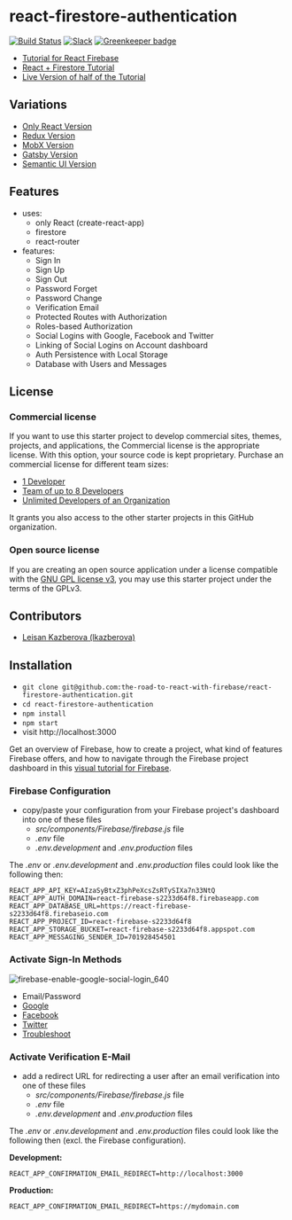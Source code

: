 # react-firestore-authentication

[![Build Status](https://travis-ci.org/the-road-to-react-with-firebase/react-firestore-authentication.svg?branch=master)](https://travis-ci.org/the-road-to-react-with-firebase/react-firestore-authentication) [![Slack](https://slack-the-road-to-learn-react.wieruch.com/badge.svg)](https://slack-the-road-to-learn-react.wieruch.com/) [![Greenkeeper badge](https://badges.greenkeeper.io/the-road-to-react-with-firebase/react-firestore-authentication.svg)](https://greenkeeper.io/)

* [Tutorial for React Firebase](https://www.robinwieruch.de/complete-firebase-authentication-react-tutorial/)
* [React + Firestore Tutorial](https://www.robinwieruch.de/react-firestore-tutorial)
* [Live Version of half of the Tutorial](https://react-firebase-authentication.wieruch.com/)

## Variations

* [Only React Version](https://github.com/the-road-to-react-with-firebase/react-firebase-authentication)
* [Redux Version](https://github.com/the-road-to-react-with-firebase/react-redux-firebase-authentication)
* [MobX Version](https://github.com/the-road-to-react-with-firebase/react-mobx-firebase-authentication)
* [Gatsby Version](https://github.com/the-road-to-react-with-firebase/react-gatsby-firebase-authentication)
* [Semantic UI Version](https://github.com/the-road-to-react-with-firebase/react-semantic-ui-firebase-authentication)

## Features

* uses:
  * only React (create-react-app)
  * firestore
  * react-router
* features:
  * Sign In
  * Sign Up
  * Sign Out
  * Password Forget
  * Password Change
  * Verification Email
  * Protected Routes with Authorization
  * Roles-based Authorization
  * Social Logins with Google, Facebook and Twitter
  * Linking of Social Logins on Account dashboard
  * Auth Persistence with Local Storage
  * Database with Users and Messages

## License

### Commercial license

If you want to use this starter project to develop commercial sites, themes, projects, and applications, the Commercial license is the appropriate license. With this option, your source code is kept proprietary. Purchase an commercial license for different team sizes:

* [1 Developer](https://gum.co/react-with-firebase-starter-pack-developer)
* [Team of up to 8 Developers](https://gum.co/react-with-firebase-starter-pack-team)
* [Unlimited Developers of an Organization](https://gum.co/react-with-firebase-starter-pack-organization)

It grants you also access to the other starter projects in this GitHub organization.

### Open source license

If you are creating an open source application under a license compatible with the [GNU GPL license v3](https://www.gnu.org/licenses/gpl-3.0.html), you may use this starter project under the terms of the GPLv3.

## Contributors

* [Leisan Kazberova (lkazberova)](https://github.com/lkazberova)

## Installation

* `git clone git@github.com:the-road-to-react-with-firebase/react-firestore-authentication.git`
* `cd react-firestore-authentication`
* `npm install`
* `npm start`
* visit http://localhost:3000

Get an overview of Firebase, how to create a project, what kind of features Firebase offers, and how to navigate through the Firebase project dashboard in this [visual tutorial for Firebase](https://www.robinwieruch.de/firebase-tutorial/).

### Firebase Configuration

* copy/paste your configuration from your Firebase project's dashboard into one of these files
  * *src/components/Firebase/firebase.js* file
  * *.env* file
  * *.env.development* and *.env.production* files

The *.env* or *.env.development* and *.env.production* files could look like the following then:

```
REACT_APP_API_KEY=AIzaSyBtxZ3phPeXcsZsRTySIXa7n33NtQ
REACT_APP_AUTH_DOMAIN=react-firebase-s2233d64f8.firebaseapp.com
REACT_APP_DATABASE_URL=https://react-firebase-s2233d64f8.firebaseio.com
REACT_APP_PROJECT_ID=react-firebase-s2233d64f8
REACT_APP_STORAGE_BUCKET=react-firebase-s2233d64f8.appspot.com
REACT_APP_MESSAGING_SENDER_ID=701928454501
```

### Activate Sign-In Methods

![firebase-enable-google-social-login_640](https://user-images.githubusercontent.com/2479967/49687774-e0a31e80-fb42-11e8-9d8a-4b4c794134e6.jpg)

* Email/Password
* [Google](https://www.robinwieruch.de/react-firebase-social-login/)
* [Facebook](https://www.robinwieruch.de/firebase-facebook-login/)
* [Twitter](https://www.robinwieruch.de/firebase-twitter-login/)
* [Troubleshoot](https://www.robinwieruch.de/react-firebase-social-login/)

### Activate Verification E-Mail

* add a redirect URL for redirecting a user after an email verification into one of these files
  * *src/components/Firebase/firebase.js* file
  * *.env* file
  * *.env.development* and *.env.production* files

The *.env* or *.env.development* and *.env.production* files could look like the following then (excl. the Firebase configuration).

**Development:**

```
REACT_APP_CONFIRMATION_EMAIL_REDIRECT=http://localhost:3000
```

**Production:**

```
REACT_APP_CONFIRMATION_EMAIL_REDIRECT=https://mydomain.com
```
